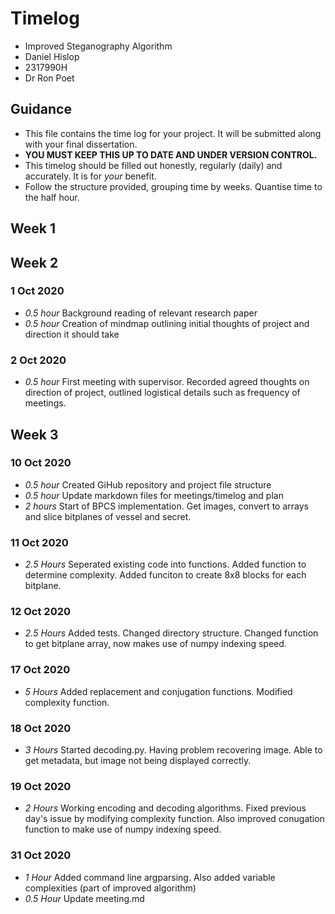 # Timelog

* Improved Steganography Algorithm
* Daniel Hislop
* 2317990H
* Dr Ron Poet

## Guidance

* This file contains the time log for your project. It will be submitted along with your final dissertation.
* **YOU MUST KEEP THIS UP TO DATE AND UNDER VERSION CONTROL.**
* This timelog should be filled out honestly, regularly (daily) and accurately. It is for *your* benefit.
* Follow the structure provided, grouping time by weeks.  Quantise time to the half hour.

## Week 1

## Week 2 

### 1 Oct 2020

* *0.5 hour* Background reading of relevant research paper
* *0.5 hour* Creation of mindmap outlining initial thoughts of project and direction it should take

### 2 Oct 2020

* *0.5 hour* First meeting with supervisor. Recorded agreed thoughts on direction of project, outlined logistical details such as frequency of meetings. 

## Week 3

### 10 Oct 2020

* *0.5 hour* Created GiHub repository and project file structure
* *0.5 hour* Update markdown files for meetings/timelog and plan
* *2 hours* Start of BPCS implementation. Get images, convert to arrays and slice bitplanes of vessel and secret. 

### 11 Oct 2020

* *2.5 Hours* Seperated existing code into functions. Added function to determine complexity. Added funciton to create 8x8 blocks for each bitplane.

### 12 Oct 2020

* *2.5 Hours* Added tests. Changed directory structure. Changed function to get bitplane array, now makes use of numpy indexing speed.

### 17 Oct 2020

* *5 Hours* Added replacement and conjugation functions. Modified complexity function.

### 18 Oct 2020

* *3 Hours* Started decoding.py. Having problem recovering image. Able to get metadata, but image not being displayed correctly.

### 19 Oct 2020

* *2 Hours* Working encoding and decoding algorithms. Fixed previous day's issue by modifying complexity function. Also improved conugation function to make use of numpy indexing speed. 

### 31 Oct 2020

* *1 Hour* Added command line argparsing. Also added variable complexities (part of improved algorithm)
* *0.5 Hour* Update meeting.md
